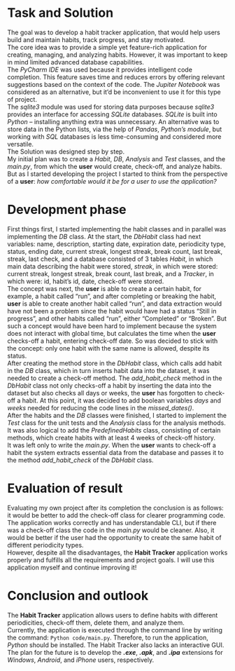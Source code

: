 # Task and Solution

The goal was to develop a habit tracker application, that would help users build and maintain habits, track progress, and stay motivated.<br>
The core idea was to provide a simple yet feature-rich application for creating, managing, and analyzing habits. However, it was important to keep in mind limited advanced database capabilities.<br>
The *PyCharm IDE* was used because it provides intelligent code completion. This feature saves time and reduces errors by offering relevant suggestions based on the context of the code. The *Jupiter Notebook* was considered as an alternative, but it’d be inconvenient to use it for this type of project.<br>
The *sqlite3* module was used for storing data purposes because *sqlite3* provides an interface for accessing *SQLite* databases. *SQLite* is built into *Python* – installing anything extra was unnecessary. An alternative was to store data in the Python lists, via the help of *Pandas*, *Python’s module*, but working with *SQL* databases is less time-consuming and considered more versatile.<br>
The Solution was designed step by step.<br>
My initial plan was to create a *Habit*, *DB*, *Analysis* and *Test* classes, and the *main.py*, from which the **user** would create, check-off, and analyze habits. But as I started developing the project I started to think from the perspective of a **user**: *how comfortable would it be for a user to use the application?*

# Development phase

First things first, I started implementing the habit classes and in parallel was implementing the *DB* class.
At the start, the *DbHabit* class had next variables: name, description, starting date, expiration date, periodicity type, status, ending date, current streak, longest streak, break count, last break, streak, last check, and a database consisted of 3 tables *Habit*, in which main data describing the habit were stored, *streak*, in which were stored: current streak, longest streak, break count, last break, and a *Tracker*, in which were: id, habit’s id, date, check-off were stored.<br>
The concept was next, the **user** is able to create a certain habit, for example, a habit called “run”, and after completing or breaking the habit, **user** is able to create another habit called “run”, and data extraction would have not been a problem since the habit would have had a status “Still in progress”, and other habits called “run”, either “Completed” or “Broken”. But such a concept would have been hard to implement because the system does not interact with global time, but calculates the time when the **user** checks-off a habit, entering check-off date. So was decided to stick with the concept: only one habit with the same name is allowed, despite its status.<br>
After creating the method store in the *DbHabit* class, which calls add habit in the *DB* class, which in turn inserts habit data into the dataset, it was needed to create a check-off method. The *add_habit_check* method in the *DbHabit* class not only checks-off a habit by inserting the data into the dataset but also checks all days or weeks, the **user** has forgotten to check-off a habit. At this point, it was decided to add boolean variables *days* and *weeks* needed for reducing the code lines in the *missed_dates()*.<br>
After the habits and the *DB* classes were finished, I started to implement the *Test* class for the unit tests and the *Analysis* class for the analysis methods. It was also logical to add the *PredefinedHabits* class, consisting of certain methods, which create habits with at least 4 weeks of check-off history.<br>
It was left only to write the *main.py*. When the **user** wants to check-off a habit the system extracts essential data from the database and passes it to the method *add_habit_check* of the *DbHabit* class.

# Evaluation of result

Evaluating my own project after its completion the conclusion is as follows: it would be better to add the check-off class for clearer programming code. The application works correctly and has understandable CLI, but if there was a check-off class the code in the *main.py* would be cleaner. Also, it would be better if the user had the opportunity to create the same habit of different periodicity types.<br>
However, despite all the disadvantages, the **Habit Tracker** application works properly and fulfills all the requirements and project goals. I will use this application myself and continue improving it!

# Conclusion and outlook

The **Habit Tracker** application allows users to define habits with different periodicities, check-off them, delete them, and analyze them.<br>
Currently, the application is executed through the command line by writing the command: `Python code/main.py`. Therefore, to run the application, *Python* should be installed. The Habit Tracker also lacks an interactive GUI. The plan for the future is to develop the **_.exe_**, **_.apk_**, and **_.ipa_** extensions for *Windows*, *Android*, and *iPhone* users, respectively.<br>
